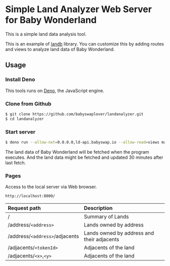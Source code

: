# Simple Land Analyzer Web Server for Baby Wonderland

This is a simple land data analysis tool. 

This is an example of [landb](https://github.com/babyswaplover/landb) library.  You can customize this by adding routes and views to analyze land data of Baby Wonderland.

## Usage

### Install Deno

This tools runs on [Deno](https://deno.land/), the JavaScript engine.

### Clone from Github

```bash
$ git clone https://github.com/babyswaplover/landanalyzer.git
$ cd landanalyzer
```

### Start server

```bash
$ deno run --allow-net=0.0.0.0,ld-api.babyswap.io --allow-read=views main.ts
```

The land data of Baby Wonderland will be fetched when the program executes.  And the land data might be fetched and updated 30 minutes after last fetch.

### Pages

Access to the local server via Web browser.

```
http://localhost:8000/
```

| Request path                   | Description                               |
|:-------------------------------|:------------------------------------------|
| /                              |Summary of Lands                           |
| /address/`<address>`           |Lands owned by address                     |
| /address/`<address>`/adjacents |Lands owned by address and their adjacents |
| /adjacents/`<tokenId>`         |Adjacents of the land                      |
| /adjacents/`<x>`,`<y>`         |Adjacents of the land                      |
